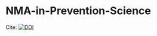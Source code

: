 # NMA-in-Prevention-Science

Cite: [![DOI](https://zenodo.org/badge/320224005.svg)](https://zenodo.org/badge/latestdoi/320224005)
